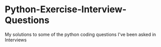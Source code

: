 # Python-Exercise-Interview-Questions
My solutions to some of the python coding questions I've been asked in Interviews
